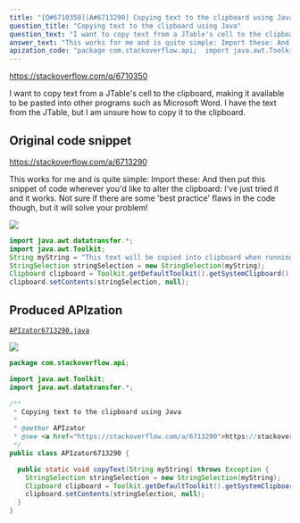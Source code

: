 ```yaml
---
title: "[Q#6710350][A#6713290] Copying text to the clipboard using Java"
question_title: "Copying text to the clipboard using Java"
question_text: "I want to copy text from a JTable's cell to the clipboard, making it available to be pasted into other programs such as Microsoft Word. I have the text from the JTable, but I am unsure how to copy it to the clipboard."
answer_text: "This works for me and is quite simple: Import these: And then put this snippet of code wherever you'd like to alter the clipboard: I've just tried it and it works. Not sure if there are some 'best practice' flaws in the code though, but it will solve your problem!"
apization_code: "package com.stackoverflow.api;  import java.awt.Toolkit; import java.awt.datatransfer.*;  /**  * Copying text to the clipboard using Java  *  * @author APIzator  * @see <a href=\"https://stackoverflow.com/a/6713290\">https://stackoverflow.com/a/6713290</a>  */ public class APIzator6713290 {    public static void copyText(String myString) throws Exception {     StringSelection stringSelection = new StringSelection(myString);     Clipboard clipboard = Toolkit.getDefaultToolkit().getSystemClipboard();     clipboard.setContents(stringSelection, null);   } }"
---
```


https://stackoverflow.com/q/6710350

I want to copy text from a JTable&#x27;s cell to the clipboard, making it available to be pasted into other programs such as Microsoft Word. I have the text from the JTable, but I am unsure how to copy it to the clipboard.



## Original code snippet

https://stackoverflow.com/a/6713290

This works for me and is quite simple:
Import these:
And then put this snippet of code wherever you&#x27;d like to alter the clipboard:
I&#x27;ve just tried it and it works. Not sure if there are some &#x27;best practice&#x27; flaws in the code though, but it will solve your problem!

<div class="code-logo"><img src="/stackoverflow.png" /></div>

```java
import java.awt.datatransfer.*;
import java.awt.Toolkit;
String myString = "This text will be copied into clipboard when running this code!";
StringSelection stringSelection = new StringSelection(myString);
Clipboard clipboard = Toolkit.getDefaultToolkit().getSystemClipboard();
clipboard.setContents(stringSelection, null);
```

## Produced APIzation

[`APIzator6713290.java`](https://github.com/pasqualesalza/apization/raw/main/data/search/APIzator6713290.java)

<div class="code-logo"><img src="/apizator.png" /></div>

```java
package com.stackoverflow.api;

import java.awt.Toolkit;
import java.awt.datatransfer.*;

/**
 * Copying text to the clipboard using Java
 *
 * @author APIzator
 * @see <a href="https://stackoverflow.com/a/6713290">https://stackoverflow.com/a/6713290</a>
 */
public class APIzator6713290 {

  public static void copyText(String myString) throws Exception {
    StringSelection stringSelection = new StringSelection(myString);
    Clipboard clipboard = Toolkit.getDefaultToolkit().getSystemClipboard();
    clipboard.setContents(stringSelection, null);
  }
}

```
